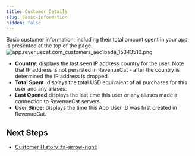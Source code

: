 ```yaml
---
title: Customer Details
slug: basic-information
hidden: false
---
```


Basic customer information, including their total amount spent in your app, is presented at the top of the page.
![](https://files.readme.io/f7d1978-app.revenuecat.com_customers_aec1bada_15343510.png "app.revenuecat.com_customers_aec1bada_15343510.png")

- **Country:** displays the last seen IP address country for the user. Note that IP address is not persisted in RevenueCat - after the country is determined the IP address is dropped.
- **Total Spent:** displays the total USD equivalent of all purchases for this user and any aliases.
- **Last Opened** displays the last time this user or any aliases made a connection to RevenueCat servers.
- **User Since:** displays the time this App User ID was first created in RevenueCat.

## Next Steps

- [Customer History :fa-arrow-right:](doc:customer-history)
